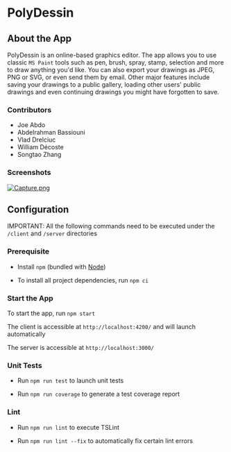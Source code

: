 # PolyDessin

## About the App

PolyDessin is an online-based graphics editor. The app allows you to use classic `MS Paint` tools such as pen, brush, spray, stamp, selection and more to draw anything you'd like. You can also export your drawings as JPEG, PNG or SVG, or even send them by email. Other major features include saving your drawings to a public gallery, loading other users' public drawings and even continuing drawings you might have forgotten to save.

### Contributors
- Joe Abdo
- Abdelrahman Bassiouni
- Vlad Drelciuc
- William Décoste
- Songtao Zhang

### Screenshots

[![Capture.png](https://i.postimg.cc/Cx4fVTJp/Capture.png)](https://postimg.cc/BjXvxzdm)

## Configuration

IMPORTANT: All the following commands need to be executed under the `/client` and `/server` directories

### Prerequisite

- Install `npm` (bundled with [Node](https://nodejs.org/en/download/))

- To install all project dependencies, run `npm ci`

### Start the App

To start the app, run `npm start`

The client is accessible at `http://localhost:4200/` and will launch automatically

The server is accessible at `http://localhost:3000/`

### Unit Tests

- Run `npm run test` to launch unit tests

- Run `npm run coverage` to generate a test coverage report

### Lint

- Run `npm run lint` to execute TSLint

- Run `npm run lint --fix` to automatically fix certain lint errors
